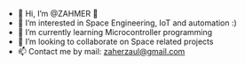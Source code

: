 - 👋 Hi, I’m @ZAHMER :octopus:
- 👀 I’m interested in Space Engineering, IoT and automation :)
- 🌱 I’m currently learning Microcontroller programming 
- 💞️ I’m looking to collaborate on Space related projects 
- 📫 Contact me by mail: zaherzaul@gmail.com 

<!---
ZAHMER/ZAHMER is a ✨ special ✨ repository because its `README.md` (this file) appears on your GitHub profile.
You can click the Preview link to take a look at your changes.
--->
